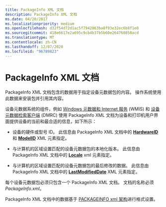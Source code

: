 ```yaml
---
title: PackageInfo XML 文档
description: PackageInfo XML 文档
ms.date: 04/20/2017
ms.localizationpriority: medium
ms.openlocfilehash: d32f54d72d1ac5f7942063ba8f93e32ec6b8f1e0
ms.sourcegitcommit: 418e6617e2a695c9cb4b37b5b60e264760858acd
ms.translationtype: MT
ms.contentlocale: zh-CN
ms.lasthandoff: 12/07/2020
ms.locfileid: "96789823"
---
```

# <a name="packageinfo-xml-document"></a>PackageInfo XML 文档


PackageInfo XML 文档包含的数据用于指定设备元数据包的内容。 操作系统使用此数据来安装包并引用其内容。

设备元数据系统的组件，例如 [Windows 元数据和 Internet 服务](windows-metadata-and-internet-services.md) (WMIS) 和 [设备元数据检索客户端](device-metadata-retrieval-client.md) (DMRC) 使用 PackageInfo XML 文档为设备和打印机用户界面提供设备的当前和最合适的信息，如下所示：

-   设备的硬件或型号 ID。 此信息由 PackageInfo XML 文档中的 [**HardwareID**](/previous-versions/windows/hardware/metadata/ff546114(v=vs.85)) 和 [**ModelID**](/previous-versions/windows/hardware/metadata/ff549295(v=vs.85)) XML 元素指定。

-   与计算机的区域设置匹配的设备元数据包的本地化版本。 此信息由 PackageInfo XML 文档中的 [**Locale**](/previous-versions/windows/hardware/metadata/ff548647(v=vs.85)) xml 元素指定。

-   与计算机的区域设置匹配的设备元数据包的最后修改的数据。 此信息由 PackageInfo XML 文档中的 [**LastModifiedDate**](/previous-versions/windows/hardware/metadata/ff548624(v=vs.85)) XML 元素指定。

每个设备元数据包必须只包含一个 PackageInfo XML 文档。 文档的名称必须 *PackageInfo.xml*。

PackageInfo XML 文档中的数据基于 [PACKAGEINFO xml 架构](/previous-versions/windows/hardware/metadata/ff549614(v=vs.85))进行格式设置。

 

